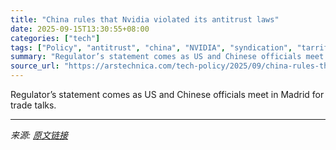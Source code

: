 ```yaml
---
title: "China rules that Nvidia violated its antitrust laws"
date: 2025-09-15T13:30:55+08:00
categories: ["tech"]
tags: ["Policy", "antitrust", "china", "NVIDIA", "syndication", "tarrifs", "trade wars"]
summary: "Regulator’s statement comes as US and Chinese officials meet in Madrid for trade talks."
source_url: "https://arstechnica.com/tech-policy/2025/09/china-rules-that-nvidia-violated-its-antitrust-laws/"
---
```


Regulator’s statement comes as US and Chinese officials meet in Madrid for trade talks.

---

*来源: [原文链接](https://arstechnica.com/tech-policy/2025/09/china-rules-that-nvidia-violated-its-antitrust-laws/)*
